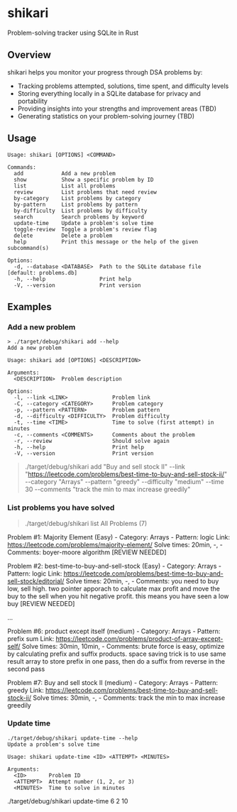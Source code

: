 # shikari
Problem-solving tracker using SQLite in Rust

## Overview

shikari helps you monitor your progress through DSA problems by:
- Tracking problems attempted, solutions, time spent, and difficulty levels
- Storing everything locally in a SQLite database for privacy and portability
- Providing insights into your strengths and improvement areas (TBD)
- Generating statistics on your problem-solving journey (TBD)

## Usage
```
Usage: shikari [OPTIONS] <COMMAND>

Commands:
  add            Add a new problem
  show           Show a specific problem by ID
  list           List all problems
  review         List problems that need review
  by-category    List problems by category
  by-pattern     List problems by pattern
  by-difficulty  List problems by difficulty
  search         Search problems by keyword
  update-time    Update a problem's solve time
  toggle-review  Toggle a problem's review flag
  delete         Delete a problem
  help           Print this message or the help of the given subcommand(s)

Options:
  -d, --database <DATABASE>  Path to the SQLite database file [default: problems.db]
  -h, --help                 Print help
  -V, --version              Print version
```

## Examples
### Add a new problem
```
> ./target/debug/shikari add --help
Add a new problem

Usage: shikari add [OPTIONS] <DESCRIPTION>

Arguments:
  <DESCRIPTION>  Problem description

Options:
  -l, --link <LINK>              Problem link
  -C, --category <CATEGORY>      Problem category
  -p, --pattern <PATTERN>        Problem pattern
  -d, --difficulty <DIFFICULTY>  Problem difficulty
  -t, --time <TIME>              Time to solve (first attempt) in minutes
  -c, --comments <COMMENTS>      Comments about the problem
  -r, --review                   Should solve again
  -h, --help                     Print help
  -V, --version                  Print version
```

> ./target/debug/shikari add "Buy and sell stock II" --link "https://leetcode.com/problems/best-time-to-buy-and-sell-stock-ii/" --category "Arrays" --pattern "greedy" --difficulty "medium" --time 30 --comments "track the min to max increase greedily"

### List problems you have solved

> ./target/debug/shikari list
All Problems (7)

Problem #1: Majority Element (Easy) - Category: Arrays - Pattern: logic
  Link: https://leetcode.com/problems/majority-element/
  Solve times: 20min, -, -
  Comments: boyer-moore algorithm
  [REVIEW NEEDED]

Problem #2: best-time-to-buy-and-sell-stock (Easy) - Category: Arrays - Pattern: logic
  Link: https://leetcode.com/problems/best-time-to-buy-and-sell-stock/editorial/
  Solve times: 20min, -, -
  Comments: you need to buy low, sell high. two pointer apporach to calculate max profit and move the buy to the sell when you hit negative profit. this means you have seen a low buy
  [REVIEW NEEDED]

...

Problem #6: product except itself (medium) - Category: Arrays - Pattern: prefix sum
  Link: https://leetcode.com/problems/product-of-array-except-self/
  Solve times: 30min, 10min, -
  Comments: brute force is easy, optimize by calculating prefix and suffix products. space saving trick is to use same result array to store prefix in one pass, then do a suffix from reverse in the second pass

Problem #7: Buy and sell stock II (medium) - Category: Arrays - Pattern: greedy
  Link: https://leetcode.com/problems/best-time-to-buy-and-sell-stock-ii/
  Solve times: 30min, -, -
  Comments: track the min to max increase greedily

### Update time
```
./target/debug/shikari update-time --help
Update a problem's solve time

Usage: shikari update-time <ID> <ATTEMPT> <MINUTES>

Arguments:
  <ID>       Problem ID
  <ATTEMPT>  Attempt number (1, 2, or 3)
  <MINUTES>  Time to solve in minutes
```
./target/debug/shikari update-time 6 2 10


